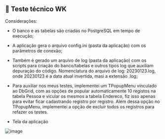 ## 🎯 Teste técnico WK 

Considerações:

* O banco e as tabelas são criadas no PostgreSQL em tempo de execução;
* A aplicação gera o arquivo config.ini (pasta da aplicação) com os parâmetros de conexão;
* Também é gerado um arquivo de log (pasta da aplicação) com os scripts para criação do banco/tabelas e outros tipos log que auxiliam depuração do código. 
  Nomenclatura do arquivo de log: 20230123.log, onde 20230123 é a data atual invertida, masi a extensão .log;
  
* Para auxiliar nos meus testes, implementei um TPopupMenu vinculado ao DbGrid, com as opções de popular automaticamente 10 registos na tabela Pessoa
e vicular os mesmos a tabela Endereco, fiz isso apenas para evitar ficar cadastrando registro por registro.
Além dessa opção no TPopupMenu, implementei a opção de excluir todos os registros para refazer os testes.

* Tela da aplicação

![image](https://user-images.githubusercontent.com/5474103/214058370-a233dd42-d1ab-4be1-806f-faa245168d5e.png)
